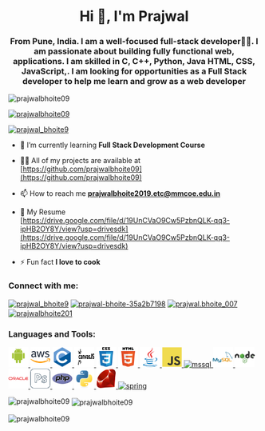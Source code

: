 <h1 align="center">Hi 👋, I'm Prajwal</h1>
<h3 align="center">From Pune, India. I am a well-focused full-stack developer👨‍💻. I am passionate about building fully functional web, applications. I am skilled in C, C++, Python, Java HTML, CSS, JavaScript,. I am looking for opportunities as a Full Stack developer to help me learn and grow as a web developer</h3>

<p align="left"> <img src="https://komarev.com/ghpvc/?username=prajwalbhoite09&label=Profile%20views&color=0e75b6&style=flat" alt="prajwalbhoite09" /> </p>

<p align="left"> <a href="https://github.com/ryo-ma/github-profile-trophy"><img src="https://github-profile-trophy.vercel.app/?username=prajwalbhoite09" alt="prajwalbhoite09" /></a> </p>

<p align="left"> <a href="https://twitter.com/prajwal_bhoite9" target="blank"><img src="https://img.shields.io/twitter/follow/prajwal_bhoite9?logo=twitter&style=for-the-badge" alt="prajwal_bhoite9" /></a> </p>

- 🌱 I’m currently learning **Full Stack Development Course**

- 👨‍💻 All of my projects are available at [https://github.com/prajwalbhoite09](https://github.com/prajwalbhoite09)

- 📫 How to reach me **prajwalbhoite2019.etc@mmcoe.edu.in**

- 📄 My Resume [https://drive.google.com/file/d/19UnCVaO9Cw5PzbnQLK-qq3-ipHB2OY8Y/view?usp=drivesdk](https://drive.google.com/file/d/19UnCVaO9Cw5PzbnQLK-qq3-ipHB2OY8Y/view?usp=drivesdk)

- ⚡ Fun fact **I love to cook**

<h3 align="left">Connect with me:</h3>
<p align="left">
<a href="https://twitter.com/prajwal_bhoite9" target="blank"><img align="center" src="https://raw.githubusercontent.com/rahuldkjain/github-profile-readme-generator/master/src/images/icons/Social/twitter.svg" alt="prajwal_bhoite9" height="30" width="40" /></a>
<a href="https://linkedin.com/in/prajwal-bhoite-35a2b7198" target="blank"><img align="center" src="https://raw.githubusercontent.com/rahuldkjain/github-profile-readme-generator/master/src/images/icons/Social/linked-in-alt.svg" alt="prajwal-bhoite-35a2b7198" height="30" width="40" /></a>
<a href="https://instagram.com/prajwal.bhoite_007" target="blank"><img align="center" src="https://raw.githubusercontent.com/rahuldkjain/github-profile-readme-generator/master/src/images/icons/Social/instagram.svg" alt="prajwal.bhoite_007" height="30" width="40" /></a>
<a href="https://www.hackerrank.com/prajwalbhoite201" target="blank"><img align="center" src="https://raw.githubusercontent.com/rahuldkjain/github-profile-readme-generator/master/src/images/icons/Social/hackerrank.svg" alt="prajwalbhoite201" height="30" width="40" /></a>
</p>

<h3 align="left">Languages and Tools:</h3>
<p align="left"> <a href="https://developer.android.com" target="_blank" rel="noreferrer"> <img src="https://raw.githubusercontent.com/devicons/devicon/master/icons/android/android-original-wordmark.svg" alt="android" width="40" height="40"/> </a> <a href="https://aws.amazon.com" target="_blank" rel="noreferrer"> <img src="https://raw.githubusercontent.com/devicons/devicon/master/icons/amazonwebservices/amazonwebservices-original-wordmark.svg" alt="aws" width="40" height="40"/> </a> <a href="https://www.cprogramming.com/" target="_blank" rel="noreferrer"> <img src="https://raw.githubusercontent.com/devicons/devicon/master/icons/c/c-original.svg" alt="c" width="40" height="40"/> </a> <a href="https://canvasjs.com" target="_blank" rel="noreferrer"> <img src="https://raw.githubusercontent.com/Hardik0307/Hardik0307/master/assets/canvasjs-charts.svg" alt="canvasjs" width="40" height="40"/> </a> <a href="https://www.w3schools.com/css/" target="_blank" rel="noreferrer"> <img src="https://raw.githubusercontent.com/devicons/devicon/master/icons/css3/css3-original-wordmark.svg" alt="css3" width="40" height="40"/> </a> <a href="https://www.w3.org/html/" target="_blank" rel="noreferrer"> <img src="https://raw.githubusercontent.com/devicons/devicon/master/icons/html5/html5-original-wordmark.svg" alt="html5" width="40" height="40"/> </a> <a href="https://www.java.com" target="_blank" rel="noreferrer"> <img src="https://raw.githubusercontent.com/devicons/devicon/master/icons/java/java-original.svg" alt="java" width="40" height="40"/> </a> <a href="https://developer.mozilla.org/en-US/docs/Web/JavaScript" target="_blank" rel="noreferrer"> <img src="https://raw.githubusercontent.com/devicons/devicon/master/icons/javascript/javascript-original.svg" alt="javascript" width="40" height="40"/> </a> <a href="https://www.microsoft.com/en-us/sql-server" target="_blank" rel="noreferrer"> <img src="https://www.svgrepo.com/show/303229/microsoft-sql-server-logo.svg" alt="mssql" width="40" height="40"/> </a> <a href="https://www.mysql.com/" target="_blank" rel="noreferrer"> <img src="https://raw.githubusercontent.com/devicons/devicon/master/icons/mysql/mysql-original-wordmark.svg" alt="mysql" width="40" height="40"/> </a> <a href="https://nodejs.org" target="_blank" rel="noreferrer"> <img src="https://raw.githubusercontent.com/devicons/devicon/master/icons/nodejs/nodejs-original-wordmark.svg" alt="nodejs" width="40" height="40"/> </a> <a href="https://www.oracle.com/" target="_blank" rel="noreferrer"> <img src="https://raw.githubusercontent.com/devicons/devicon/master/icons/oracle/oracle-original.svg" alt="oracle" width="40" height="40"/> </a> <a href="https://www.photoshop.com/en" target="_blank" rel="noreferrer"> <img src="https://raw.githubusercontent.com/devicons/devicon/master/icons/photoshop/photoshop-line.svg" alt="photoshop" width="40" height="40"/> </a> <a href="https://www.php.net" target="_blank" rel="noreferrer"> <img src="https://raw.githubusercontent.com/devicons/devicon/master/icons/php/php-original.svg" alt="php" width="40" height="40"/> </a> <a href="https://www.python.org" target="_blank" rel="noreferrer"> <img src="https://raw.githubusercontent.com/devicons/devicon/master/icons/python/python-original.svg" alt="python" width="40" height="40"/> </a> <a href="https://www.ruby-lang.org/en/" target="_blank" rel="noreferrer"> <img src="https://raw.githubusercontent.com/devicons/devicon/master/icons/ruby/ruby-original.svg" alt="ruby" width="40" height="40"/> </a> <a href="https://spring.io/" target="_blank" rel="noreferrer"> <img src="https://www.vectorlogo.zone/logos/springio/springio-icon.svg" alt="spring" width="40" height="40"/> </a> </p>

<p><img align="left" src="https://github-readme-stats.vercel.app/api/top-langs?username=prajwalbhoite09&show_icons=true&locale=en&layout=compact" alt="prajwalbhoite09" /></p>

<p>&nbsp;<img align="center" src="https://github-readme-stats.vercel.app/api?username=prajwalbhoite09&show_icons=true&locale=en" alt="prajwalbhoite09" /></p>

<p><img align="center" src="https://github-readme-streak-stats.herokuapp.com/?user=prajwalbhoite09&" alt="prajwalbhoite09" /></p>
